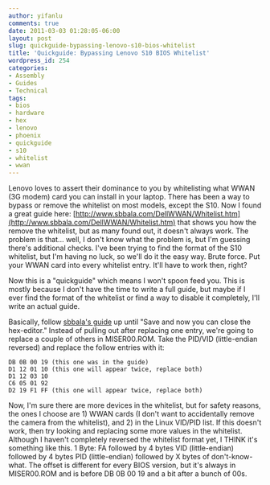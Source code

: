 ```yaml
---
author: yifanlu
comments: true
date: 2011-03-03 01:28:05-06:00
layout: post
slug: quickguide-bypassing-lenovo-s10-bios-whitelist
title: 'Quickguide: Bypassing Lenovo S10 BIOS Whitelist'
wordpress_id: 254
categories:
- Assembly
- Guides
- Technical
tags:
- bios
- hardware
- hex
- lenovo
- phoenix
- quickguide
- s10
- whitelist
- wwan
---
```


Lenovo loves to assert their dominance to you by whitelisting what WWAN (3G modem) card you can install in your laptop. There has been a way to bypass or remove the whitelist on most models, except the S10. Now I found a great guide here: [http://www.sbbala.com/DellWWAN/Whitelist.htm](http://www.sbbala.com/DellWWAN/Whitelist.htm) that shows you how the remove the whitelist, but as many found out, it doesn't always work. The problem is that... well, I don't know what the problem is, but I'm guessing there's additional checks. I've been trying to find the format of the S10 whitelist, but I'm having no luck, so we'll do it the easy way. Brute force. Put your WWAN card into every whitelist entry. It'll have to work then, right?<!-- more -->

Now this is a "quickguide" which means I won't spoon feed you. This is mostly because I don't have the time to write a full guide, but maybe if I ever find the format of the whitelist or find a way to disable it completely, I'll write an actual guide.

Basically, follow [sbbala's guide](http://www.sbbala.com/DellWWAN/Whitelist.htm) up until "Save and now you can close the hex-editor." Instead of pulling out after replacing one entry, we're going to replace a couple of others in MISER00.ROM. Take the PID/VID (little-endian reversed) and replace the follow entries with it:


```
DB 0B 00 19 (this one was in the guide)
D1 12 01 10 (this one will appear twice, replace both)
D1 12 03 10
C6 05 01 92
D2 19 F1 FF (this one will appear twice, replace both)
```


Now, I'm sure there are more devices in the whitelist, but for safety reasons, the ones I choose are 1) WWAN cards (I don't want to accidentally remove the camera from the whitelist), and 2) in the Linux VID/PID list. If this doesn't work, then try looking and replacing some more values in the whitelist. Although I haven't completely reversed the whitelist format yet, I THINK it's something like this. 1 Byte: FA followed by 4 bytes VID (little-endian) followed by 4 bytes PID (little-endian) followed by X bytes of don't-know-what. The offset is different for every BIOS version, but it's always in MISER00.ROM and is before DB 0B 00 19 and a bit after a bunch of 00s.
